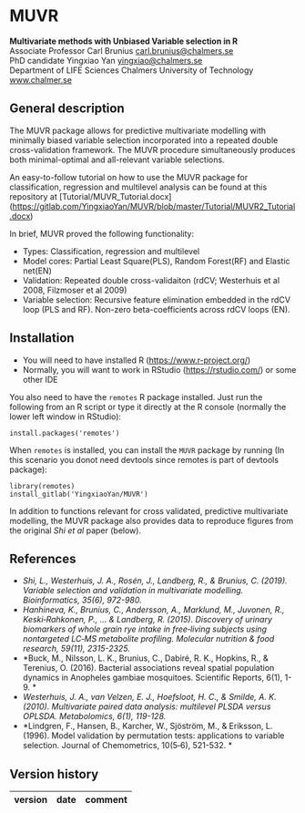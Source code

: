 # MUVR
**Multivariate methods with Unbiased Variable selection in R**  
Associate Professor Carl Brunius  <carl.brunius@chalmers.se>  
PhD candidate Yingxiao Yan  <yingxiao@chalmers.se>  
Department of LIFE Sciences
Chalmers University of Technology www.chalmer.se

## General description
The MUVR package allows for predictive multivariate modelling with minimally biased variable selection incorporated into a repeated double cross-validation framework. The MUVR procedure simultaneously produces both minimal-optimal and all-relevant variable selections.

An easy-to-follow tutorial on how to use the MUVR package for classification, regression and multilevel analysis can be found at this repository at [Tutorial/MUVR_Tutorial.docx] (https://gitlab.com/YingxiaoYan/MUVR/blob/master/Tutorial/MUVR2_Tutorial.docx)

In brief, MUVR proved the following functionality:
- Types: Classification, regression and multilevel
- Model cores: Partial Least Square(PLS), Random Forest(RF) and Elastic net(EN)
- Validation: Repeated double cross-validaiton (rdCV; Westerhuis et al 2008, Filzmoser et al 2009)
- Variable selection: Recursive feature elimination embedded in the rdCV loop (PLS and RF). Non-zero beta-coefficients across rdCV loops (EN).   

## Installation
- You will need to have installed R (https://www.r-project.org/)
- Normally, you will want to work in RStudio (https://rstudio.com/) or some other IDE

You also need to have the `remotes` R package installed. Just run the following from an R script or type it directly at the R console (normally the lower left window in RStudio):
```
install.packages('remotes')
```
When `remotes` is installed, you can install the `MUVR` package by running (In this scenario you donot need devtools since remotes is part of devtools package):
```
library(remotes)
install_gitlab('YingxiaoYan/MUVR')
```

In addition to functions relevant for cross validated, predictive multivariate modelling, the MUVR package also provides data to reproduce figures from the original *Shi et al* paper (below).

## References
- *Shi, L., Westerhuis, J. A., Rosén, J., Landberg, R., & Brunius, C. (2019). Variable selection and validation in multivariate modelling. Bioinformatics, 35(6), 972-980.*
- *Hanhineva, K., Brunius, C., Andersson, A., Marklund, M., Juvonen, R., Keski‐Rahkonen, P., ... & Landberg, R. (2015). Discovery of urinary biomarkers of whole grain rye intake in free‐living subjects using nontargeted LC‐MS metabolite profiling. Molecular nutrition & food research, 59(11), 2315-2325.* 
- *Buck, M., Nilsson, L. K., Brunius, C., Dabiré, R. K., Hopkins, R., & Terenius, O. (2016). Bacterial associations reveal spatial population dynamics in Anopheles gambiae mosquitoes. Scientific Reports, 6(1), 1-9. *
- *Westerhuis, J. A., van Velzen, E. J., Hoefsloot, H. C., & Smilde, A. K. (2010). Multivariate paired data analysis: multilevel PLSDA versus OPLSDA. Metabolomics, 6(1), 119-128.*
- *Lindgren, F., Hansen, B., Karcher, W., Sjöström, M., & Eriksson, L. (1996). Model validation by permutation tests: applications to variable selection. Journal of Chemometrics, 10(5‐6), 521-532. *


## Version history
version | date | comment
:------ | :--- | :------
